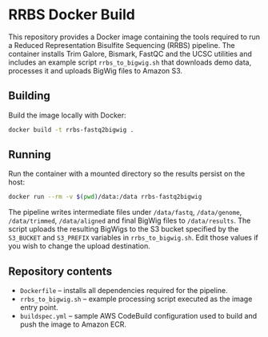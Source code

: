 # RRBS Docker Build

This repository provides a Docker image containing the tools required to run a
Reduced Representation Bisulfite Sequencing (RRBS) pipeline.  The container
installs Trim Galore, Bismark, FastQC and the UCSC utilities and includes an
example script `rrbs_to_bigwig.sh` that downloads demo data, processes it and
uploads BigWig files to Amazon S3.

## Building

Build the image locally with Docker:

```bash
docker build -t rrbs-fastq2bigwig .
```

## Running

Run the container with a mounted directory so the results persist on the host:

```bash
docker run --rm -v $(pwd)/data:/data rrbs-fastq2bigwig
```

The pipeline writes intermediate files under `/data/fastq`, `/data/genome`,
`/data/trimmed`, `/data/aligned` and final BigWig files to `/data/results`.
The script uploads the resulting BigWigs to the S3 bucket specified by the
`S3_BUCKET` and `S3_PREFIX` variables in `rrbs_to_bigwig.sh`.  Edit those values
if you wish to change the upload destination.

## Repository contents

- `Dockerfile` – installs all dependencies required for the pipeline.
- `rrbs_to_bigwig.sh` – example processing script executed as the image entry point.
- `buildspec.yml` – sample AWS CodeBuild configuration used to build and push
  the image to Amazon ECR.
